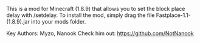 This is a mod for Minecraft (1.8.9) that allows you to set the block place delay with /setdelay. 
To install the mod, simply drag the file Fastplace-1.1-(1.8.9).jar into your mods folder. 

Key Authors: Myzo, Nanook 
Check him out: https://github.com/NotNanook
